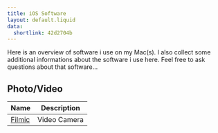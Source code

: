 ```yaml
---
title: iOS Software
layout: default.liquid
data:
  shortlink: 42d2704b
---
```

Here is an overview of software i use on my Mac(s). I also collect some additional
informations about the software i use here. Feel free to ask questions about that
software...

## Photo/Video

<table>
	<thead>
		<tr><th>Name</th><th>Description</th></tr>
	</thead>
	<tbody>
		<tr>
			<td><a href="http://www.filmicpro.com">Filmic</a></td>
			<td>Video Camera</td>
		</tr>
	</tbody>
</table>
